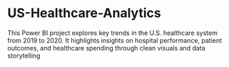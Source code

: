 # US-Healthcare-Analytics
This Power BI project explores key trends in the U.S. healthcare system from 2019 to 2020. It highlights insights on hospital performance, patient outcomes, and healthcare spending through clean visuals and data storytelling
